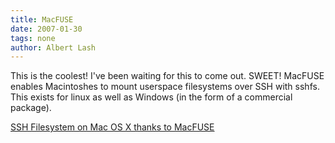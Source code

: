 ```yaml
---
title: MacFUSE
date: 2007-01-30
tags: none
author: Albert Lash
---
```

This is the coolest! I've been waiting for this to come out. SWEET! MacFUSE enables Macintoshes to mount userspace filesystems over SSH with sshfs. This exists for linux as well as Windows (in the form of a commercial package).

<a href="http://code.google.com/p/macfuse/">SSH Filesystem on Mac OS X thanks to MacFUSE</a>

